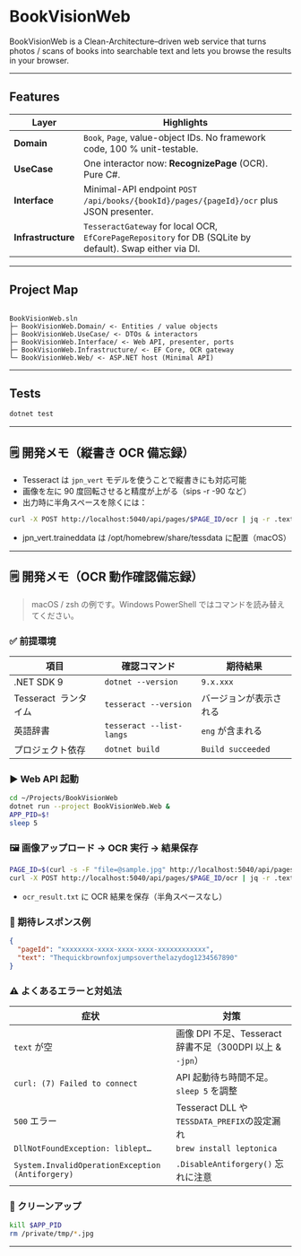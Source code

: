 # BookVisionWeb

BookVisionWeb is a Clean-Architecture–driven web service that turns photos / scans of books into searchable text and lets you browse the results in your browser.

---

## Features

| Layer              | Highlights                                                                                               |
| ------------------ | -------------------------------------------------------------------------------------------------------- |
| **Domain**         | `Book`, `Page`, value-object IDs. No framework code, 100 % unit-testable.                                |
| **UseCase**        | One interactor now: **RecognizePage** (OCR). Pure C#.                                                    |
| **Interface**      | Minimal-API endpoint `POST /api/books/{bookId}/pages/{pageId}/ocr` plus JSON presenter.                  |
| **Infrastructure** | `TesseractGateway` for local OCR, `EfCorePageRepository` for DB (SQLite by default). Swap either via DI. |

---

## Project Map

```

BookVisionWeb.sln
├─ BookVisionWeb.Domain/ <- Entities / value objects
├─ BookVisionWeb.UseCase/ <- DTOs & interactors
├─ BookVisionWeb.Interface/ <- Web API, presenter, ports
├─ BookVisionWeb.Infrastructure/ <- EF Core, OCR gateway
└─ BookVisionWeb.Web/ <- ASP.NET host (Minimal API)

```

---

## Tests

```bash
dotnet test
```

---

## 🗒 開発メモ（縦書き OCR 備忘録）

- Tesseract は `jpn_vert` モデルを使うことで縦書きにも対応可能
- 画像を左に 90 度回転させると精度が上がる（sips -r -90 など）
- 出力時に半角スペースを除くには：

```bash
curl -X POST http://localhost:5040/api/pages/$PAGE_ID/ocr | jq -r .text | tr -d ' ' > ocr_result.txt
```

- jpn_vert.traineddata は /opt/homebrew/share/tessdata に配置（macOS）

---

## 🗒 開発メモ（OCR 動作確認備忘録）

> macOS / zsh の例です。Windows PowerShell ではコマンドを読み替えてください。

### ✅ 前提環境

| 項目                  | 確認コマンド             | 期待結果               |
| --------------------- | ------------------------ | ---------------------- |
| .NET SDK 9            | `dotnet --version`       | `9.x.xxx`              |
| Tesseract  ランタイム | `tesseract --version`    | バージョンが表示される |
| 英語辞書              | `tesseract --list-langs` | `eng` が含まれる       |
| プロジェクト依存      | `dotnet build`           | `Build succeeded`      |

### ▶️ Web API 起動

```bash
cd ~/Projects/BookVisionWeb
dotnet run --project BookVisionWeb.Web &
APP_PID=$!
sleep 5
```

### 🖼️ 画像アップロード → OCR 実行 → 結果保存

```bash
PAGE_ID=$(curl -s -F "file=@sample.jpg" http://localhost:5040/api/pages | jq -r .pageId)
curl -X POST http://localhost:5040/api/pages/$PAGE_ID/ocr | jq -r .text | tr -d ' ' > ocr_result.txt
```

- `ocr_result.txt` に OCR 結果を保存（半角スペースなし）

### 🧪 期待レスポンス例

```json
{
  "pageId": "xxxxxxxx-xxxx-xxxx-xxxx-xxxxxxxxxxxx",
  "text": "Thequickbrownfoxjumpsoverthelazydog1234567890"
}
```

### ⚠️ よくあるエラーと対処法

| 症状                                             | 対策                                                      |
| ------------------------------------------------ | --------------------------------------------------------- |
| `text` が空                                      | 画像 DPI 不足、Tesseract 辞書不足（300DPI 以上 & `-jpn`） |
| `curl: (7) Failed to connect`                    | API 起動待ち時間不足。`sleep 5` を調整                    |
| `500` エラー                                     | Tesseract DLL や`TESSDATA_PREFIX`の設定漏れ               |
| `DllNotFoundException: liblept…`                 | `brew install leptonica`                                  |
| `System.InvalidOperationException (Antiforgery)` | `.DisableAntiforgery()` 忘れに注意                        |

### 🧹 クリーンアップ

```bash
kill $APP_PID
rm /private/tmp/*.jpg
```

---
